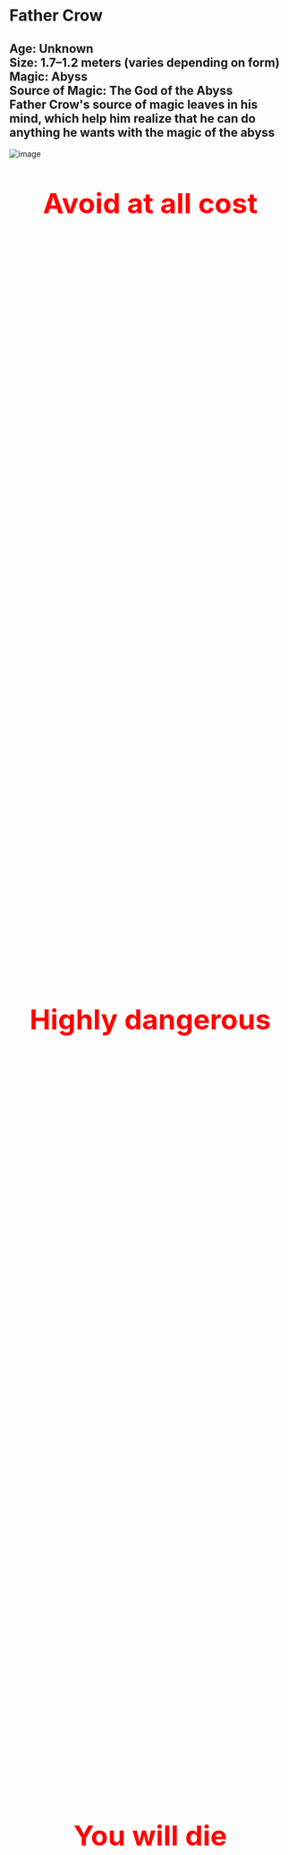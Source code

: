 # Father Crow

**Age:** Unknown  
**Size:** 1.7–1.2 meters (varies depending on form)  
**Magic:** Abyss  
**Source of Magic:** The God of the Abyss  
Father Crow's source of magic leaves in his mind, which help him realize that he can do anything he wants with the magic of the abyss 
---
![image](https://github.com/user-attachments/assets/edf1025d-1ba9-4919-be47-9be16afddec8)

<div style="color: red; font-weight: bold; text-align: center;">

  <p style="margin-bottom: 1400px; font-size: 50px;"> Avoid at all cost</p>
  <p style="margin-bottom: 1400px; font-size: 50px;"> Highly dangerous</p>
  <p style="margin-bottom: 1400px; font-size: 50px;"> You will die</p>
   <p align="center">
  <a href="https://alongidron.github.io/molgurath_wiki/character/overlords.html">
    ← Return to Overlords
  </a>
</p>
  <p style="margin-bottom: 1400px; font-size: 50px;"> You can move on now</p>
  <p style="margin-bottom: 1400px; font-size: 50px;"> Even if you learn about him you will still die to him</p>

</div>
---

*Still here?*  
Then you’re either **too foolish**… or **already too far gone.**  

Very well. Let me tell you about the one **even gods avoid…**  

---

### **Mini Story**
Father Crow—one of the most powerful, dangerous, and cruel overlords you will ever face— but he was not always that way. Once, he was known as Gabriel, a creative and joyful child born into the wrong crow clan.

Back in the days of the Crow King, the Crow people were divided into clans. Gabriel belonged to the Hoga Rath, the clan of warriors. But unlike the others, Gabriel studied magic, not combat. For that, he was relentlessly bullied by his parents, his brothers, and nearly every other crow in the clan.

Only two spared him. His sister Lila, who left the clan when Gabriel was seven due to its cruelty, and one brother, Jakob, who admired Gabriel’s knowledge of magic but did little to protect him.

As time passed, Gabriel’s heart filled with rage and sorrow. He didn’t blame the crows. He blamed the Crow King, who had forged a cruel and unforgiving society. And so, at the age of eleven, Gabriel left home, wandering the world alone.

After nearly a year, voices began whispering in his mind. They promised strength, vengeance, and power. He followed the whispers until he reached a glowing green pool, within which a creature waited—the God of the Abyss.

The Abyss god promised him power, freedom from pain, and a path to revenge—if only Gabriel would help set him free. Without hesitation, Gabriel agreed, allowing the abyss to enter his mind.

The god believed the boy would be easy to control—a child, after all, should be malleable. But he was wrong. Inside Gabriel burned anger, hatred, and a darkness deeper than the void itself.

They say if you stare into the abyss, the abyss corrupts you. But when Gabriel stared into it… he corrupted the abyss.

With his newfound power, Gabriel began preparing. For twenty years, he trained in the shadows, growing stronger. And when the time came, he returned to the Crow Kingdom.

But fate threw him a moment of light. As he passed an old crow-woman struggling on the roadside, Gabriel—out of instinct—helped her. And in that instant, something flickered inside him: a spark of light in the darkness.

This light changed him. He abandoned his plan for revenge and instead formed a resistance, determined to purify the crows. He took the name Father Crow, believing he could guide his people to a better future.

But the resistance was weak. The king’s army crushed them. His followers were captured, and Father Crow was banished. He begged for their lives—but the king wanted a show. An example. One by one, his followers were executed before his eyes.

And in that moment, as the last head fell, Father Crow stopped crying.

His tears dried. His heart emptied. A smile crept across his face—not the grin of a madman, but the expression of a soul finally freed from empathy. In that instant, he became pure darkness.

He walked away.

He found a cave, made sure he was alone, and meditated—diving deep into his mind where he once again met the God of the Abyss. Without hesitation, he attacked. Blow after blow, he punished the god for deceiving him. The god pleaded. He claimed that giving Gabriel all his power at once would have killed him.

Father Crow, sensing the lie, tightened his grip, choking the god until he turned pale.  
Then, the Abyss god gasped out a final offer: a halberd, hidden and ancient, that held the power Father Crow truly sought.

Father Crow let go.  
The God of the Abyss, weakened and breathless, drew a map—etched into the very air of the dream realm—leading to the weapon Father Crow sought: the Halberd of the Abyss.

Father Crow awoke in the cave. He rose in silence, eyes glowing with renewed purpose, and began his journey.  
For eleven months, he followed the path laid before him. Along the way, assassins, warriors, and fools hungry for glory tried to stop him. But none were a match. Each encounter ended the same: blood on the blade, silence in the wind.

At last, he arrived at the Temple of the Abyss, a forgotten ruin buried beneath shadow and time. As his hand closed around the halberd, a pulse of abyssal energy exploded across the land—like a scream muffled by the void.

Only two beings cared for it.  
One was the King of the Crows, perched high in his obsidian tower.  
The other was the Gargantura.

He no longer sought resistance—he demanded allegiance. For a full year, he scoured the lands, challenging every warrior, beast, and creature he could find. If they failed to meet his standards, he killed them without hesitation. If they survived, they were recruited into his army.

To ensure their loyalty, he gave each a crow mask, cursed to never come off. If removed, death would follow within a day.

But as his army grew, two eyes began watching him.  
One was powerful—so powerful that even Father Crow could not ignore its presence.  
The other was weak, barely worth noticing—but it never blinked.

For months, he tried to shake them off, sending scouts and casting spells, but nothing worked. Wherever he went, they followed. Silently. Patiently.

Eventually, he wandered to the cold mountains of Beedavilan, a place of emptiness, snow, and wind so sharp it could carve bone. The weak gaze disappeared in the frozen silence, but the stronger presence drew nearer.

Sensing a battle, Father Crow sat cross-legged in the snow, meditating to locate the source.  
But he was already too late.  
Two minutes later, the snow around him cracked.

Before him stood the Gargantura. Without hesitation, Father Crow struck—a perfect slash meant to bisect the beast in a single motion. And it did. For a moment.

But when he turned to look, the Gargantura was already healing, its body knitting itself back together at an alarming rate.  
It turned its head and let out a roar of pure flame, purple fire spewing toward Father Crow like the breath of a dying star.  
He dodged, barely.

And so the battle began.  
It raged for hours, perhaps even days. Father Crow cut, slashed, burned, and cursed the beast. He unleashed abyssal magic, tried to erase it from existence, and even tore it apart limb by limb.  
But nothing worked.

The Gargantura not only healed—it adapted, becoming faster, sharper, and more ruthless with every strike. Yet in the end, Father Crow prevailed. From the corpses of his enemies, he had once collected a dagger, and with it, he pierced the creature; a portal opened under the Gargantura that sent him to hell.

Father Crow was left broken and bloodied, but the trial was not over. Seven riders approached—crows on horseback. Four of them he recognized from his childhood, though three were strangers to him. Among them was General Osricain. At once, Osricain warned the others not to draw too close, for he alone could sense the terrible power bleeding from Father Crow’s wounded form. When he looked deeper, he knew—this was the crow he had long sought to overthrow the king.

Two of the riders beside Osricain were his loyal students, bound to him regardless of his ambition. The other four, however, branded him a traitor. Osricain gave them one chance to join him. When they refused, he cut them down.

Father Crow, dazed and weakened, struggled to understand. Osricain revealed his intent, urging Father Crow to recover his strength before the task ahead.

When Father Crow woke again, the horses lay dead around him, the battlefield twisted into ruin. Osricain claimed that during his slumber, he had spoken with the God of the Abyss. With a gesture, he teleported them to the throne room of the crow king.

General Velterra struck first, swinging his colossal hammer in a crushing arc. He was too slow. Father Crow severed his arm and sent him crashing backward with a savage kick. As he raised his weapon to finish him, a gust of cutting wind forced him aside. Osricain stepped forward, bidding him to leave the battlefield behind and strike only at the king, while he dealt with the rest.

The battle within the throne room ended swiftly once Father Crow gained the upper hand. The king, realizing too late that he had underestimated him, abandoned his crown and fled into the shadows.

When Father Crow returned, the chamber was littered with the defeated. Osricain was nowhere to be seen, and Velterra slumped against the wall, broken but still alive. Father Crow fixed his gaze on him and forced his submission, demanding that every crow be bound with the cursed masks—or suffer the loss of his remaining arm.

With his command delivered, Father Crow turned to a darker purpose. He walked the path back to his childhood home, where his family awaited. One by one, he slaughtered them all, sparing only his brother Jakob, whom he cast into another dimension.

When the blood had settled, he called upon the abyss. With his power, he rebuilt the ruins of his house, reshaping it into a living prison. Into its walls he bound the souls of his family, condemning them to eternal torment. Their hollow corpses he reanimated, forcing them to serve as guardians of their own cursed tomb.

Only then did Father Crow return to his castle, his vengeance complete and his power deepened by the cruelty he had wrought.


As Father Crow returned, disappointment shadowed his face. Velterra had not donned the mask. Instead, he studied it warily, having seen the agony it brought to those who wore it.

Curiosity drove him to question its purpose. Why such torment? Why such resistance in every crow that touched it?

In his rare good mood, Father Crow obliged. The masks, he explained, were forged to bind flesh and soul alike. Once placed upon the head, they connected directly to the brain, searing through nerves with unrelenting pain. Through that bond, Father Crow gained perfect control. Removal was impossible—taking the mask off was no different than tearing out the mind itself, ensuring only death.

But the masks did more than enslave. They tested strength. A crow unworthy of Father Crow’s standard would wear it in vain—their eyes would remain dark, lifeless. Only those whose gaze burned with an abyssal glow would be deemed strong enough to endure.

The explanation unsettled Velterra further. The thought of surrendering both his freedom and his mind left him colder than the pain itself. Instead, he offered Father Crow a bargain. As long as his true arm remained severed, he would devote himself to service—no matter how cruel or meaningless the task.

Father Crow considered the offer and, amused by its humility, accepted. He then gave Velterra his first command: to gather those whose eyes did not glow beneath the masks, and shape them into an army. Not soldiers of glory, but a legion of the broken—an army of failure, bound in darkness to serve his growing empire.


Then Father Crow returned to his throne room, its doors groaning open beneath his touch. The moment he stepped inside, steel cut through the air—a blade hurled with deadly precision. It missed him by an inch, striking the stone wall.

Osricain stood before him, seething with fury. His voice was sharp, his anger clear. He condemned Father Crow’s recklessness, questioning how he could possibly safeguard the empire. With the king of crows gone, the overlords would surely descend upon them, and Father Crow’s idea of defense was, in Osricain’s eyes, nothing short of disastrous.

Father Crow, unshaken, sought to ease his concerns. He summoned forth those allies he had gathered during his years of exile, champions who had bent to his power and carried his mark. Osricain was not impressed at first, but as his gaze lingered on a few familiar faces, he conceded. They were strong enough—for now.


Days later, the throne room was disturbed once again. This time, by Velmora, an overlord whose power was greater than Father Crow had imagined. Their clash was immediate and merciless, and within moments she had driven him to the brink of death. But before the final strike could fall, Osricain intervened, forcing her back.

Velmora’s expression shifted. She stepped beyond her fury, acknowledging Father Crow as the new ruler. With a smile as sharp as her blade, she promised to spread the word to the other overlords, ensuring they would not rise against him. But Father Crow’s warning was cold—if she did not strike him down now, he would one day kill her. Velmora only shrugged, dismissive, before vanishing into the shadows with a careless wave.


In the silence that followed, Father Crow sat upon his throne, a new ambition burning within him. It was no longer enough to command the crows, nor to hold his fractured empire. From that day onward, his path was set—he would rise beyond them all. He would become the most powerful overlord.

To accomplish his new ambition, Father Crow knew he had to expand his empire, grow his armies, and strengthen himself beyond measure. His first step was conquest. He spread his dominion outward, striking down rival overlords who stood in his way. One by one, he slaughtered them—seven in total—each death claimed by his own hand.

The conquered were not given freedom. Those who survived were shackled beneath his will, forced to wear his cursed masks. In their pain and obedience, his army swelled. But Father Crow sought more than numbers—he demanded order. To enforce this, he established a hierarchy of ranks:


**Soldiers** — each strong enough to kill a bear.  


**Commanders** — warriors capable of felling a dragon.  


**Generals** — leaders whose strength could crush entire armies.  


**Winged Generals** — the pinnacle of his forces, beings powerful enough to bring down cities.  


Father Crow’s hunger for strength did not stop with conquest. He collected weapons from fallen enemies, studying their designs, their flaws, and their potential. Through this pursuit, he came to a grim conclusion: the rapier, delicate and demanding, was the most difficult weapon to master. And so he made it his chosen blade, forcing his body and skill to bend to its ruthless precision.


To ensure his Winged Generals remained worthy of their station, he imposed two cruel tests.  

**First:** They were forbidden from wielding more than seventy percent of their strength in battle. If they could not dominate their enemies with such restraint, then they were unfit to hold the title—and unworthy to serve him. Mercy was never the lesson; mastery was.  

**Second:** From time to time, each Winged General was forced to face him directly. These duels were not meant to be won—only survived. To endure even a fraction of his abyssal might and rise again was proof of their strength. To falter was proof of their weakness.


Over the years, Father Crow’s insatiable hunger for power became a problem for all who dwelled within the realms. Creatures whispered of him with dread, plotted his assassination, and poured their hatred into death wishes against his name. Yet none succeeded.  

To wish for Father Crow’s death demanded a price—a sacrifice no desperate soul could truly afford. Still, the closest attempt came when one dared to wish him bound in ropes upon a set of rails, with a train charged with enough power to kill him rushing forward. It was a simple wish, almost crude in its design, but deadly all the same. At the last instant, Father Crow broke free, escaping the fate meant to claim him.


But the attempts only grew more desperate, especially after the tale of the warrior. Father Crow had found him on a distant island, a man of strength who impressed even him. When asked to join, the warrior refused.  

In response, Father Crow erased all life upon the island—every creature, every plant—leaving the warrior in a wasteland of silence. The warrior chose death over servitude, but Father Crow was not merciful. He sent one of his generals to keep the man alive for fifty years, forcing him to endure endless solitude until he finally broke. At last, the warrior surrendered and swore allegiance.

That single act sent shockwaves through his ranks. Outrage spread like wildfire, and resistance rose against him—two of his Winged Generals, two hundred generals, thirty thousand commanders, and nearly two hundred thousand soldiers all turned their blades upon Father Crow.  

They struck together, a storm of steel and magic meant to bring him down. But even united, they failed. Their rebellion broke upon him like waves against a cliff, leaving only ruin in its wake.


The shock did not end there. The echo of his defiance reached farther—into the ears of overlords and into the higher planes themselves. Gods, angered and horrified, abandoned their rivalries and banded together against him. Their fury was boundless, their fear undeniable.  

Yet where divinity seethed, death itself was pleased. Death admired the cruelty, the relentlessness, the certainty of Father Crow’s dominion—and in turn, Death rewarded him.


**Death rewarded Father Crow three times, each gift deepening his dominion.**  

**First:** Death bound the souls of his fallen soldiers to him. When they died, they did not pass to the afterlife but remained tethered, stored for later use as Father Crow saw fit.  

**Second:** Death crafted for him two spliced crows—perfect assassins capable of killing any target. Yet their existence was fleeting; once they struck, they vanished, and Death would not remake them until he had gathered enough power from souls. He warned Father Crow to unleash them only when no other path to victory remained.  

**Third:** Death placed in his hand a blackened orb pulsing with necrotic power. Within it lay the essence of death itself, a seed from which Father Crow could shape a Death General, a servant whose strength would rival entire armies.


For a time, these gifts cemented his power. But not all saw war as the answer. A diplomatic overlord named Bell sent Father Crow a peace deal. At first, Father Crow ignored it. Bell, insulted, struck at him while he was already locked in battle against another overlord. Outnumbered and his forces wavering, Father Crow relented and agreed to hear Bell’s terms.  

He traveled to the gathering where Bell and the other local overlords awaited to sign the accord. Father Crow nearly set his name to the parchment—until he saw Velmora seated among them. Rage rose in him, and he nearly drew his weapon to begin another war.  

Before blood could spill, the air shifted. From the shadows came the demon god Charly, who insisted that a deal must be struck. With his authority, he rewrote the pact, carving slight but crucial changes to sway Father Crow into agreement:  



1. He would be permitted to walk the inner ring, but could only claim broken souls to strengthen his army.  


2. He was free to act as he saw fit if challenged by another creature.  


3. He would be granted a special alcohol potent enough to affect even a crow.  


4. He would be allowed one sanctioned duel to the death with Velmora, under Charly’s watchful eye.  


The changes were acceptable. Father Crow pressed his claw to the parchment and signed, binding himself to the accord—but also securing freedoms that would fuel his rise even higher.  

Once all the overlords had signed their accords, Charly snapped his fingers. An arena of shadow and fire erupted around them, startling both Father Crow and Velmora. Charly demanded their duel be settled immediately.  

The two clashed without restraint. Their battle raged long, each strike shaking the walls of the conjured coliseum. At last, Father Crow prevailed, striking Velmora down. Yet before the dust settled, Charly revived her. Father Crow was dissatisfied with this outcome, but accepted it—it was better than nothing.


Over the years that followed, Charly’s pact ushered in an uneasy peace. He hosted tournaments where overlords could vent their power upon one another. More often than not, Father Crow was the victor, and the balance held. Life grew so stable that even Father Crow allowed himself small indulgences, taking days off to drink in Charly’s bars.  

But peace never lasted. One evening, as he sat drinking, assassins struck. It irritated him to spill blood on a day meant for leisure, but he dispatched them with ease. As he left the bar, another challenger awaited him—**Willow**.

She was far stronger than Father Crow had anticipated. Forced to sober himself quickly, he engaged her in a serious fight. Midway through, his strike went astray and tore into the bar itself. The ground quaked as the establishment began to sink. In his confusion, he noticed the bartender watching him calmly.  

The man spoke once: Charly’s message. Father Crow was no longer welcome in his bars. Then, with a wave, the bartender vanished, and the bar itself dissolved into nothing.  

Rage consumed Father Crow. He turned his fury toward Willow, but she had already slipped away. Furious, he unleashed a single abyssal blast that leveled everything within a three-mile radius. Still unsatisfied, he returned to his castle and dispatched assassins to hunt her down. Days passed, and none returned with success.


But then Charly’s messenger appeared before Father Crow. With a sly grin, the envoy delivered the offer: in exchange for enough souls, Charly was willing to sell him **the hatchhole**.  

Father Crow wasted no time. He sent his generals to raid both heaven and hell, scouring every battlefield, every forgotten rift, and every underworld vault to collect the currency of souls. The campaign was swift and merciless. When they returned, they brought with them a hoard vast enough to shake the balance of realms.  

Among them was a prize that stunned even Father Crow—**Lilith’s soul**. Without hesitation, he bound it into his service, shaping her essence into one of his own soldiers.

Yet as his gaze lingered on his growing army, another thought pierced his mind. Willow still lived. The memory of her defiance and the insult she carried burned in him like a wound unhealed.  

And so, leaving his generals to secure the souls, Father Crow went out himself. He would find her. He would end her.


As he moved through a forest, the air grew heavy with presence. There, upon the path, he was confronted by the god of knowledge—**Oboo**.  

Father Crow struggled against Oboo. The god of knowledge was not only a masterful fighter but also one who could see into the future. Every strike Father Crow attempted was predicted and avoided, leaving him exhausted and frustrated.  

It took time, but eventually Father Crow uncovered the truth of Oboo’s defense—he did not attack because every vision of counterstrike ended in his own death. Armed with this knowledge, Father Crow changed tactics. Instead of conserving strength, he unleashed only his most devastating blows. Each one was fatal if it landed, forcing Oboo to dodge again and again. Yet Father Crow layered these strikes with deception: following every killing blow with a weaker attack that Oboo never foresaw as the true threat. Piece by piece, those smaller wounds accumulated, tipping the balance.  

But just as Father Crow gained the upper hand, **the Dark Guardian** entered the fray. The tide shifted instantly. Now forced onto the defensive, Father Crow gave ground, his abyssal power straining as he dodged relentless assaults from both opponents.  

Then his sharp eyes caught it—an old scar across the Dark Guardian’s body, a weakness left behind from a past battle. Father Crow seized the chance. He created the opening he needed, feigning retreat before surging forward with all his strength. His strike landed with perfect precision, driving abyssal power into the wound. The Dark Guardian collapsed, slain by the sheer force of the blow.  

Oboo was devastated when he saw the Dark Guardian fall. His grief left him exposed long enough for Father Crow to recover his strength. But sorrow quickly turned to fury. Filled with rage, Oboo hurled himself at Father Crow, forcing the battle to continue. It dragged on for a time, until at last Father Crow seized an opening and raised his weapon for the killing blow.  

Before it could land, Oboo vanished.


Father Crow believed victory was his. Worn and bloodied, he collapsed beneath the shade of a tree to rest. But fate had other designs. Another god of knowledge, **Shiashlian**, appeared in that moment and struck. With a single act of divine will, he transformed Father Crow into a child, erasing all memory of who he truly was.  

Shiashlian believed he could redeem him, raise him anew without the corruption of cruelty and abyssal power. For one hundred and sixty years, the plan seemed to succeed. Father Crow grew gentle, his mind cleansed of bloodlust.  

Until the day he wandered to a lake. The waters shimmered like the abyss he had once commanded. Staring into its depths, his true self awakened. Memories returned in a surge of darkness, and with them, his hunger for power.  

He summoned his halberd, but in his child’s form it was too heavy to wield. Instinct forced him to his rapier. To his surprise, its speed and precision far surpassed his old weapon. With that revelation, he struck swiftly and without mercy, cutting Shiashlian down.  

As the god’s body crumpled, something stirred within Father Crow. Two new powers unfurled:  

- The ability to change his age at will.  
- The ability to alter his appearance, wearing any face he desired.  


Before he could revel in these gifts, **Zila—the goddess of the undead—** appeared before him. She banished him to hell, sentencing him to trial.  

The judgment was grim. Guilty of countless crimes, he was condemned to infinite death. The sentence decreed that he would face every creature he could not kill, and in each trial, he would die by their hand. Yet the devil could find only three hundred such beings. To fill eternity, he crafted endless scenarios, each like the death wishes once cast upon Father Crow—but this time, they killed him for real.  

Death came again and again. By the time he had suffered 123,000 deaths, the devil himself came to visit.  

The devil came to Father Crow with an offer. His demon gods had returned from death, but they no longer obeyed him. Instead, they grew lazy, unruly, and insolent. The devil wanted them destroyed—and he wanted Father Crow to lead the slaughter.  

He promised Father Crow two months to prepare his army. If he succeeded, the sentence of infinite death would be reduced greatly. Father Crow agreed without hesitation. With that, the devil returned him to his castle.


When Father Crow stepped into his domain, chaos greeted him. His lower generals mistook him for an intruder and attacked, but his Winged Generals alone knelt, recognizing their true master’s presence. As he advanced into the throne room, he was met with an unexpected sight: **a clone of himself** sitting upon the throne.  

The Winged Generals explained. During his absence, a human had arisen, a man who, through some strange and impossible means, had become the equal of Father Crow in form and aura. They had used him to keep order, knowing only the true Father Crow could stride through the castle unhindered by their attacks.  

Fascinated by this anomaly, Father Crow chose not to kill the human but to keep him alive, intrigued by what power could create such a reflection of himself.  

Then he gave his command. All territories were to be abandoned if necessary, and every soldier and creature brought together. Victory was not optional—it was absolute. His generals protested, warning that relinquishing lands would weaken their grasp, but Father Crow silenced them. Conquest could wait. Survival and triumph came first.  

And so they gathered. Even those once branded as traitors, like **Koronis** and **Byleistr**, returned to serve under him once more. From the shadows also came **Gaster Stone, the demon lord**, pledging his strength to Father Crow’s cause.  

A storm was gathering, and Father Crow meant to meet it with everything he had.


For two months, Father Crow prepared. Every soldier was positioned, every strategy laid bare. The day of reckoning arrived, and he was ready to face all fourteen demon gods.  

But only eleven appeared.  

The absence was unexpected, yet it tilted the scales slightly in his favor. Seizing the moment, Father Crow struck first. With brutal precision, he cut down five of the demon gods before they could even raise their guard.  

Then Charly acted. With a single devastating strike, he annihilated Father Crow’s archers, throwing the battlefield into chaos. It was the signal for the remaining four demon gods to advance, and soon they clashed with Father Crow’s army in a storm of fire and shadow.  

Leaving the melee behind, Father Crow confronted Charly directly. The duel began in his favor; he pressed close, never allowing the demon god enough space to weave his spells. Charly faltered, struggling to force distance between them. But at last, he found his chance.  

With a surge of abyssal might, Charly conjured a barrier, holding Father Crow back long enough to cast a powerful spell. It struck like a thunderclap, forcing Father Crow to retreat. For the first time, Charly stood at full height, hurling spells that tore through the air. The tide shifted—wounds opened on Father Crow’s body as Charly pressed the attack.  

When Father Crow’s blood was spilled across the ground, Charly seized it. He tried to drink it, hoping to wield Father Crow’s abyssal magic against him. But Father Crow reacted faster, shattering the glass before it touched his lips.  

Charly snarled, readying another spell—when a blast struck him from the side. **Gaster Stone** had entered the fray, alongside a **moon demon** whose magic roared like a storm. Together, they overwhelmed Charly, and with a final eruption of energy, the demon god was cast from the battlefield.  

Father Crow returned to the chaos of the war, only to find that **Staticus** and **Nightmare** were nowhere to be seen. Of the demon gods who remained, only **Mammon** and **Leviathan** still fought. Leviathan fell swiftly, his bulk crashing into the earth. Mammon resisted longer, but in the end, he too was broken.



At last, the battle was over. Father Crow summoned his generals, his shadow stretching across the battlefield, to take account of the survivors and the dead.  

Father Crow was disappointed when the battlefield was tallied. The number of his generals had been reduced, and the strength of his army weakened. Turning to the human **Caleb**—the one who had served as his stand-in—Father Crow declared that he would take command once more. Caleb was tasked with recapturing any lost territories.  

Caleb tried to reason with him, explaining that with so few generals left, the task might be impossible. But Father Crow would hear none of it. His command was absolute: Caleb would find a way to succeed, no matter the cost.  

With that settled, Father Crow went to meet the devil. Though the battle was over, he knew the truth—those demon gods were not truly dead. They had only been shadows of their former selves, and he longed for the day he could face them at their full strength.

But the devil’s words cut into him. He explained that if even one of the demon gods had fought in their true power, Father Crow would not have survived. The truth angered him, and he burned to lash out, but before he could speak a word, the devil cast him back into torment.  

Two more weeks passed in endless suffering. Then, at last, Father Crow was released.



When Father Crow returned to his castle, something felt wrong. A presence lingered that did not belong. He searched until he found it: a blooming garden sprouting in the very heart of his fortress. Roses, moon lilies, and thorned vines coiled around two chairs and a tea table.  

Seated there, sipping calmly, was **Zila—the Witch Goddess of the Undead**.  

Annoyance flared in Father Crow, and he attacked her outright, only to be halted by her strange explanation. She claimed she merely wished to share tea. Confused and unwilling to waste time, he ignored her and turned his attention to his generals.



Caleb, shaken by his sudden return, admitted progress was still incomplete. Most territories had been reclaimed, but fifteen generals were faltering, and five more were missing—two confirmed dead. Father Crow masked his rage, sending Caleb to aid the struggling fifteen. But once Caleb departed, he turned on his generals.  

He demanded to know why none had acted against the intruding witch. One answered, hesitantly, that they assumed she was fulfilling her godly duty, since two generals’ souls had already been taken. That answer only deepened his fury. Without hesitation, he slew the speaker and commanded the rest to find replacements for the fallen. Each was ordered to bring their strongest warriors before him.

When they departed, his thoughts circled back to Zila. Convinced she was lying, he returned to her garden and attacked again—only to feel the chill of souls nearby. In the heat of battle, Zila silently pointed behind him.  

Father Crow turned.  

A nightmarish creature loomed, strangling two souls in its claws. Rage consumed him. Dropping his weapon, he lunged barehanded, beating the abomination until it crumpled lifeless.  

Spattered in blood, he returned to Zila’s tea table. She remained seated, unmoved, as if nothing had changed. Exhausted, he relented and shared her tea. Only afterward did he order her to disable her traps before leaving. She obeyed, vanishing as quietly as she had come.


Still burning with fury, Father Crow hunted down the creature’s kin and unleashed his vengeance, leaving nothing but ruin. Days later, he summoned his generals once more. Caleb admitted all territory had been reclaimed—except for one region, where a single warrior resisted.  

Anger flashed again, but Father Crow let it pass, noting the progress. He declared he would deal with the warrior himself.  

The warrior proved to be no mere fighter, but the **Overlord known as the Desert King**. Their battle shook the sands. Despite Father Crow’s abyssal might, the Desert King triumphed. Father Crow, stunned by the king’s strength, withdrew with cold words of apology for his generals’ reckless attempt to challenge such a foe.


When he returned to his castle, his fury fell on Caleb. He slammed him to the ground for failing to mention that the warrior was an overlord. Yet his temper cooled when the generals returned with their chosen warriors. To his surprise, all survived his brutal trials.  

From that day forward, Father Crow abandoned his grand schemes of conquest. Instead, he sank into a rotten, twisted routine:  

- Once a month, he met with Zila, sharing bitter tea and stranger conversations among her invasive gardens.  
- Almost daily, he wandered ruined lands, hunting broken things—shattered souls, malformed beasts, cursed wanderers. Anything fractured enough to mold.  
- Relentlessly, he forced his generals to present their champions for bloody trials, each test designed to scar them deeper.  
- Whenever a Winged General fell, another was chosen—through blood, violence, or betrayal.  


His name became more than a title. It became a warning.  
**Legends whispered:**  

*If you see him—hide.*  
*If he sees you—pray.*  
*And if he’s interested in you… run.*  

But the darkest whisper of all was reserved for the desperate.  

Those broken enough to beg for one last chance, those who would do anything to rise again—  
They knew the truth.  
**Father Crow would find them.**

[Back to Overlord](../overlords.md)
---
